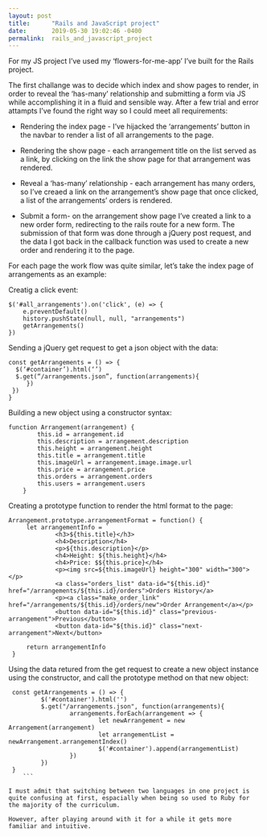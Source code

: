 ```yaml
---
layout: post
title:      "Rails and JavaScript project"
date:       2019-05-30 19:02:46 -0400
permalink:  rails_and_javascript_project
---
```



For my JS project I’ve used my ‘flowers-for-me-app’ I’ve built for the Rails project.

The first challange was to decide which index and show pages to render, in order to reveal the ‘has-many’ relationship and submitting a form via JS while accomplishing it in a fluid and sensible way. After a few trial and error attampts I’ve found the right way so I could meet all requirements:

* Rendering the index page - I’ve hijacked the ‘arrangements’ button in the navbar to render a list of all arrangements to the page.

* Rendering the show page - each arrangement title on the list served as a link, by clicking on the link the show page for that arrangement was rendered.

* Reveal a ‘has-many’ relationship - each arrangement has many orders, so I’ve creaed a link on the arrangement’s show page that once clicked, a list of the arrangements’ orders is rendered.

* Submit a form- on the arrangement show page I’ve created a link to a new order form, redirecting to the rails route for a new form. The submission of that form was done through a jQuery post request, and the data I got back in the callback function was used to create a new order and rendering it to the page.

For each page the work flow was quite similar, let’s take the index page of arrangements as an example:

Creatig a click event:

```
$('#all_arrangements').on('click', (e) => {
	e.preventDefault()
	history.pushState(null, null, "arrangements")
	getArrangements()
})
```

Sending a jQuery get request to get a json object with the data:

```
const getArrangements = () => { 
  $(‘#container’).html(‘’) 
  $.get(“/arrangements.json”, function(arrangements){
     })
 })
} 
```

Building a new object using a constructor syntax:

```
function Arrangement(arrangement) {
		this.id = arrangement.id
		this.description = arrangement.description
		this.height = arrangement.height
		this.title = arrangement.title
		this.imageUrl = arrangement.image.image.url
		this.price = arrangement.price
		this.orders = arrangement.orders
		this.users = arrangement.users
    }
```

Creating a prototype function to render the html format to the page:

```
Arrangement.prototype.arrangementFormat = function() {
	 let arrangementInfo = `
			 <h3>${this.title}</h3>
			 <h4>Description</h4>
			 <p>${this.description}</p>
			 <h4>Height: ${this.height}</h4>
			 <h4>Price: $${this.price}</h4>
			 <p><img src=${this.imageUrl} height="300" width="300"></p>
			 <a class="orders_list" data-id="${this.id}" href="/arrangements/${this.id}/orders">Orders History</a>
			 <p><a class="make_order_link" href="/arrangements/${this.id}/orders/new">Order Arrangement</a></p>
			 <button data-id="${this.id}" class="previous-arrangement">Previous</button>
			 <button data-id="${this.id}" class="next-arrangement">Next</button>
	 `
	 return arrangementInfo
 }
 ```
 
Using the data retured from the get request to create a new object instance using the constructor, and call the prototype method on that new object:

```
 const getArrangements = () => {
		 $('#container').html('')
		 $.get("/arrangements.json", function(arrangements){
				 arrangements.forEach(arrangement => {
						 let newArrangement = new Arrangement(arrangement)
						 let arrangementList = newArrangement.arrangementIndex() 
						 $('#container').append(arrangementList)
				 })
		 })
 }
	```
	
I must admit that switching between two languages in one project is quite confusing at first, espacially when being so used to Ruby for the majority of the curriculum.

However, after playing around with it for a while it gets more familiar and intuitive.
